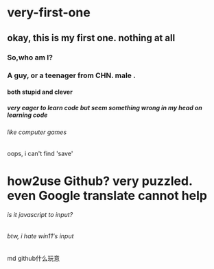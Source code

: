 # very-first-one
## okay, this is my first one. nothing at all
### So,who am I?
### A guy, or a teenager from CHN. male  .
#### both stupid and clever
##### very eager to learn code but seem something wrong in my head on  learning code
###### like computer games 
oops, i can't find 'save'
# how2use Github? very puzzled. even Google translate cannot help
###### is it javascript to input?
###### btw, i hate win11's input

md  github什么玩意
